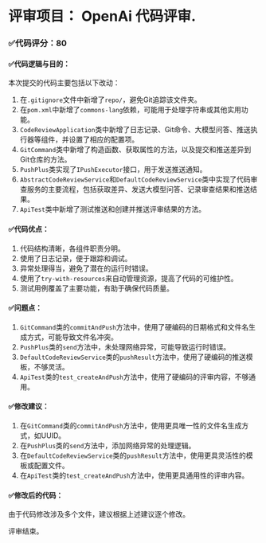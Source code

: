 # 评审项目： OpenAi 代码评审.

### ✅代码评分：80

#### ✅代码逻辑与目的：
本次提交的代码主要包括以下改动：

1. 在`.gitignore`文件中新增了`repo/`，避免Git追踪该文件夹。
2. 在`pom.xml`中新增了`commons-lang`依赖，可能用于处理字符串或其他实用功能。
3. `CodeReviewApplication`类中新增了日志记录、Git命令、大模型问答、推送执行器等组件，并设置了相应的配置项。
4. `GitCommand`类中新增了构造函数、获取属性的方法，以及提交和推送差异到Git仓库的方法。
5. `PushPlus`类实现了`IPushExecutor`接口，用于发送推送通知。
6. `AbstractCodeReviewService`和`DefaultCodeReviewService`类中实现了代码审查服务的主要流程，包括获取差异、发送大模型问答、记录审查结果和推送结果。
7. `ApiTest`类中新增了测试推送和创建并推送评审结果的方法。

#### ✅代码优点：
1. 代码结构清晰，各组件职责分明。
2. 使用了日志记录，便于跟踪和调试。
3. 异常处理得当，避免了潜在的运行时错误。
4. 使用了`try-with-resources`来自动管理资源，提高了代码的可维护性。
5. 测试用例覆盖了主要功能，有助于确保代码质量。

#### ✅问题点：
1. `GitCommand`类的`commitAndPush`方法中，使用了硬编码的日期格式和文件名生成方式，可能导致文件名冲突。
2. `PushPlus`类的`send`方法中，未处理网络异常，可能导致运行时错误。
3. `DefaultCodeReviewService`类的`pushResult`方法中，使用了硬编码的推送模板，不够灵活。
4. `ApiTest`类的`test_createAndPush`方法中，使用了硬编码的评审内容，不够通用。

#### ✅修改建议：
1. 在`GitCommand`类的`commitAndPush`方法中，使用更具唯一性的文件名生成方式，如UUID。
2. 在`PushPlus`类的`send`方法中，添加网络异常的处理逻辑。
3. 在`DefaultCodeReviewService`类的`pushResult`方法中，使用更具灵活性的模板或配置文件。
4. 在`ApiTest`类的`test_createAndPush`方法中，使用更具通用性的评审内容。

#### ✅修改后的代码：
由于代码修改涉及多个文件，建议根据上述建议逐个修改。

评审结束。